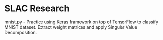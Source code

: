 # SLAC Research

mnist.py - Practice using Keras framework on top of TensorFlow to classify MNIST dataset. Extract weight matrices and apply Singular Value Decomposition.